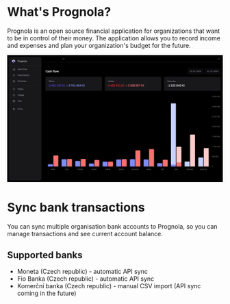 # What's Prognola?

Prognola is an open source financial application for organizations that want to be in control of their money.
The application allows you to record income and expenses and plan your organization's budget for the future.

<img src="docs/dash_v2.jpg">

# Sync bank transactions
You can sync multiple organisation bank accounts to Prognola, so you can manage transactions and see current account balance.


## Supported banks 
- Moneta (Czech republic) - automatic API sync
- Fio Banka (Czech republic) - automatic API sync
- Komerční banka (Czech republic) - manual CSV import (API sync coming in the future)
